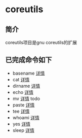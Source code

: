 # coreutils

## 简介
coreutils项目是gnu coreutils的扩展

## 已完成命令如下 
* basename [详情](./basename/README.md)
* cat [详情](./cat/README.md)
* dirname [详情](./dirname/README.md)
* echo [详情](./echo/README.md)
* mv [详情](./mv/README.md) todo
* paste [详情](./paste/README.md)
* tee [详情](./tee/README.md)
* whoami [详情](./whoami/README.md)
* yes [详情](./yes/README.md)
* sleep [详情](./sleep/README.md)

